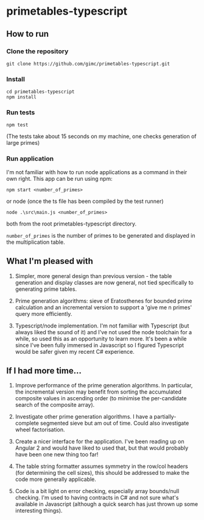 # primetables-typescript

## How to run

### Clone the repository

    git clone https://github.com/gimc/primetables-typescript.git

### Install

    cd primetables-typescript
    npm install

### Run tests

    npm test

(The tests take about 15 seconds on my machine, one checks generation of large primes) 
    
### Run application
I'm not familiar with how to run node applications as a command in their own right. This app can be run using npm:

    npm start <number_of_primes>
    
or node (once the ts file has been compiled by the test runner)

    node .\src\main.js <number_of_primes>

both from the root primetables-typescript directory.

`number_of_primes` is the number of primes to be generated and displayed in the multiplication table.

## What I'm pleased with
1. Simpler, more general design than previous version - the table generation and display classes are now general, not tied specifically to generating prime tables.

2. Prime generation algorithms: sieve of Eratosthenes for bounded prime calculation and an incremental version to support a 'give me n primes' query more efficiently.

3. Typescript/node implementation. I'm not familiar with Typescript (but always liked the sound of it) and I've not used the node toolchain for a while, so used this as an opportunity to learn more. It's been a while since I've been fully immersed in Javascript so I figured Typescript would be safer given my recent C# experience.

## If I had more time...
1. Improve performance of the prime generation algorithms. In particular, the incremental version may benefit from sorting the accumulated composite values in ascending order (to minimise the per-candidate search of the composite array).

2. Investigate other prime generation algorithms. I have a partially-complete segmented sieve but am out of time. Could also investigate wheel factorisation.

3. Create a nicer interface for the application. I've been reading up on Angular 2 and would have liked to used that, but that would probably have been one new thing too far!

4. The table string formatter assumes symmetry in the row/col headers (for determining the cell sizes), this should be addressed to make the code more generally applicable.

5. Code is a bit light on error checking, especially array bounds/null checking. I'm used to having contracts in C# and not sure what's available in Javascript (although a quick search has just thrown up some interesting things).